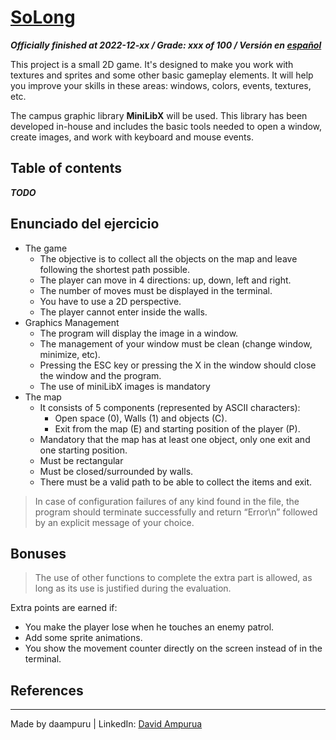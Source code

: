 # [SoLong](https://www.youtube.com/watch?v=N_dUmDBfp6k)
***Officially finished at 2022-12-xx / Grade: xxx of 100 / Versión en [español](LEEME.md)***

This project is a small 2D game. It's designed to make you work with textures and sprites and some other basic gameplay elements. It will help you improve your skills in these areas: windows, colors, events, textures, etc.

The campus graphic library **MiniLibX** will be used. This library has been developed in-house and includes the basic tools needed to open a window, create images, and work with keyboard and mouse events.

## Table of contents
***TODO***

## Enunciado del ejercicio
  - The game
     - The objective is to collect all the objects on the map and leave following the shortest path possible.
     - The player can move in 4 directions: up, down, left and right.
     - The number of moves must be displayed in the terminal.
     - You have to use a 2D perspective.
     - The player cannot enter inside the walls.
   - Graphics Management
     - The program will display the image in a window.
     - The management of your window must be clean (change window, minimize, etc).
     - Pressing the ESC key or pressing the X in the window should close the window and the program.
     - The use of miniLibX images is mandatory
   - The map
     - It consists of 5 components (represented by ASCII characters):
       - Open space (0), Walls (1) and objects (C).
       - Exit from the map (E) and starting position of the player (P).
     - Mandatory that the map has at least one object, only one exit and one starting position.
     - Must be rectangular
     - Must be closed/surrounded by walls.
     - There must be a valid path to be able to collect the items and exit.

> In case of configuration failures of any kind found in the file, the program should terminate successfully and return “Error\n” followed by an explicit message of your choice.

## Bonuses
>The use of other functions to complete the extra part is allowed,
as long as its use is justified during the evaluation.

Extra points are earned if:
  - You make the player lose when he touches an enemy patrol.
  - Add some sprite animations.
  - You show the movement counter directly on the screen instead of in the terminal.


## References

---
Made by daampuru | LinkedIn: [David Ampurua](https://www.linkedin.com/in/david-ampurua)
